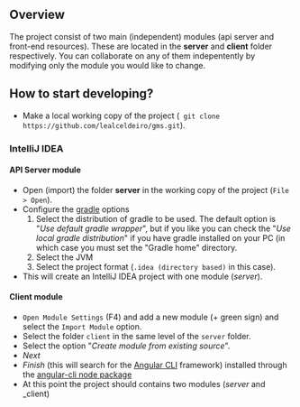 ## Overview
The project consist of two main (independent) modules (api server and front-end resources). These are located in the **server** and **client** folder respectively. You can collaborate on any of them indepentently by modifying only the module you would like to change.

## How to start developing?
* Make a local working copy of the project (` git clone https://github.com/lealceldeiro/gms.git`).

### IntelliJ IDEA
#### API Server module
* Open (import) the folder **server** in the working copy of the project (`File > Open`).
* Configure the [gradle][1] options
  1. Select the distribution of gradle to be used. The default option is "_Use default gradle wrapper_", but if you like you can check the "_Use local gradle distribution_" if you have gradle installed on your PC (in which case you must set the "Gradle home" directory.
  2. Select the JVM
  3. Select the project format (`.idea (directory based)` in this case).
* This will create an IntelliJ IDEA project with one module (_server_).
#### Client module
* `Open Module Settings` (F4) and add a new module (+ green sign) and select the `Import Module` option.
* Select the folder `client` in the same level of the `server` folder.
* Select the option "_Create module from existing source_".
* _Next_
* _Finish_ (this will search for the [Angular CLI][2] framework) installed through the [angular-cli node package][3]
* At this point the project should contains two modules (_server_ and _client)

[1]: https://gradle.org/
[2]: https://cli.angular.io/
[3]: https://www.npmjs.com/package/angular-cli
